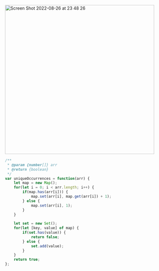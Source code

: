 <img width="492" alt="Screen Shot 2022-08-26 at 23 48 26" src="https://user-images.githubusercontent.com/37787994/187018647-2e3ecb3f-6377-4a1c-b4b3-0f7038153d21.png">


```js
/**
 * @param {number[]} arr
 * @return {boolean}
 */
var uniqueOccurrences = function(arr) {
    let map = new Map();
    for(let i = 0; i < arr.length; i++) {
        if(map.has(arr[i])) {
            map.set(arr[i], map.get(arr[i]) + 1);
        } else {
            map.set(arr[i], 1);
        }
    }
    
    let set = new Set();
    for(let [key, value] of map) {
        if(set.has(value)) {
            return false;
        } else {
            set.add(value);
        }
    }
    return true;
};
```
